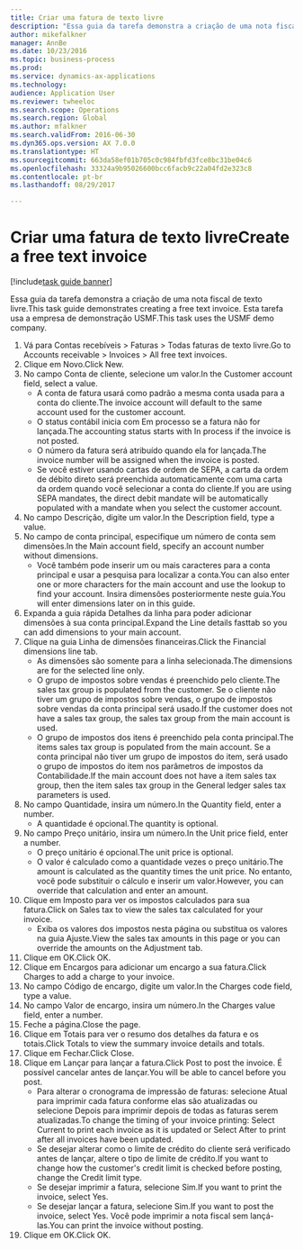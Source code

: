 ```yaml
--- 
title: Criar uma fatura de texto livre
description: "Essa guia da tarefa demonstra a criação de uma nota fiscal de texto livre."
author: mikefalkner
manager: AnnBe
ms.date: 10/23/2016
ms.topic: business-process
ms.prod: 
ms.service: dynamics-ax-applications
ms.technology: 
audience: Application User
ms.reviewer: twheeloc
ms.search.scope: Operations
ms.search.region: Global
ms.author: mfalkner
ms.search.validFrom: 2016-06-30
ms.dyn365.ops.version: AX 7.0.0
ms.translationtype: HT
ms.sourcegitcommit: 663da58ef01b705c0c984fbfd3fce8bc31be04c6
ms.openlocfilehash: 33324a9b95026600bcc6facb9c22a04fd2e323c8
ms.contentlocale: pt-br
ms.lasthandoff: 08/29/2017

---
```

# <a name="create-a-free-text-invoice"></a><span data-ttu-id="44354-103">Criar uma fatura de texto livre</span><span class="sxs-lookup"><span data-stu-id="44354-103">Create a free text invoice</span></span>

[!include[task guide banner](../../includes/task-guide-banner.md)]

<span data-ttu-id="44354-104">Essa guia da tarefa demonstra a criação de uma nota fiscal de texto livre.</span><span class="sxs-lookup"><span data-stu-id="44354-104">This task guide demonstrates creating a free text invoice.</span></span> <span data-ttu-id="44354-105">Esta tarefa usa a empresa de demonstração USMF.</span><span class="sxs-lookup"><span data-stu-id="44354-105">This task uses the USMF demo company.</span></span>

1. <span data-ttu-id="44354-106">Vá para Contas recebíveis > Faturas > Todas faturas de texto livre.</span><span class="sxs-lookup"><span data-stu-id="44354-106">Go to Accounts receivable > Invoices > All free text invoices.</span></span>
2. <span data-ttu-id="44354-107">Clique em Novo.</span><span class="sxs-lookup"><span data-stu-id="44354-107">Click New.</span></span>
3. <span data-ttu-id="44354-108">No campo Conta de cliente, selecione um valor.</span><span class="sxs-lookup"><span data-stu-id="44354-108">In the Customer account field, select a value.</span></span>
    * <span data-ttu-id="44354-109">A conta de fatura usará como padrão a mesma conta usada para a conta do cliente.</span><span class="sxs-lookup"><span data-stu-id="44354-109">The invoice account will default to the same account used for the customer account.</span></span>   
    * <span data-ttu-id="44354-110">O status contábil inicia com Em processo se a fatura não for lançada.</span><span class="sxs-lookup"><span data-stu-id="44354-110">The accounting status starts with In process if the invoice is not posted.</span></span>   
    * <span data-ttu-id="44354-111">O número da fatura será atribuído quando ela for lançada.</span><span class="sxs-lookup"><span data-stu-id="44354-111">The invoice number will be assigned when the invoice is posted.</span></span>  
    * <span data-ttu-id="44354-112">Se você estiver usando cartas de ordem de SEPA, a carta da ordem de débito direto será preenchida automaticamente com uma carta da ordem quando você selecionar a conta do cliente.</span><span class="sxs-lookup"><span data-stu-id="44354-112">If you are using SEPA mandates, the direct debit mandate will be automatically populated with a mandate when you select the customer account.</span></span>  
4. <span data-ttu-id="44354-113">No campo Descrição, digite um valor.</span><span class="sxs-lookup"><span data-stu-id="44354-113">In the Description field, type a value.</span></span>
5. <span data-ttu-id="44354-114">No campo de conta principal, especifique um número de conta sem dimensões.</span><span class="sxs-lookup"><span data-stu-id="44354-114">In the Main account field, specify an account number without dimensions.</span></span>
    * <span data-ttu-id="44354-115">Você também pode inserir um ou mais caracteres para a conta principal e usar a pesquisa para localizar a conta.</span><span class="sxs-lookup"><span data-stu-id="44354-115">You can also enter one or more characters for the main account and use the lookup to find your account.</span></span> <span data-ttu-id="44354-116">Insira dimensões posteriormente neste guia.</span><span class="sxs-lookup"><span data-stu-id="44354-116">You will enter dimensions later on in this guide.</span></span>  
6. <span data-ttu-id="44354-117">Expanda a guia rápida Detalhes da linha para poder adicionar dimensões à sua conta principal.</span><span class="sxs-lookup"><span data-stu-id="44354-117">Expand the Line details fasttab so you can add dimensions to your main account.</span></span>
7. <span data-ttu-id="44354-118">Clique na guia Linha de dimensões financeiras.</span><span class="sxs-lookup"><span data-stu-id="44354-118">Click the Financial dimensions line tab.</span></span>
    * <span data-ttu-id="44354-119">As dimensões são somente para a linha selecionada.</span><span class="sxs-lookup"><span data-stu-id="44354-119">The dimensions are for the selected line only.</span></span>    
    * <span data-ttu-id="44354-120">O grupo de impostos sobre vendas é preenchido pelo cliente.</span><span class="sxs-lookup"><span data-stu-id="44354-120">The sales tax group is populated from the customer.</span></span> <span data-ttu-id="44354-121">Se o cliente não tiver um grupo de impostos sobre vendas, o grupo de impostos sobre vendas da conta principal será usado.</span><span class="sxs-lookup"><span data-stu-id="44354-121">If the customer does not have a sales tax group, the sales tax group from the main account is used.</span></span>  
    * <span data-ttu-id="44354-122">O grupo de impostos dos itens é preenchido pela conta principal.</span><span class="sxs-lookup"><span data-stu-id="44354-122">The items sales tax group is populated from the main account.</span></span> <span data-ttu-id="44354-123">Se a conta principal não tiver um grupo de impostos do item, será usado o grupo de impostos do item nos parâmetros de impostos da Contabilidade.</span><span class="sxs-lookup"><span data-stu-id="44354-123">If the main account does not have a item sales tax group, then the item sales tax group in the General ledger sales tax parameters is used.</span></span>    
8. <span data-ttu-id="44354-124">No campo Quantidade, insira um número.</span><span class="sxs-lookup"><span data-stu-id="44354-124">In the Quantity field, enter a number.</span></span>
    * <span data-ttu-id="44354-125">A quantidade é opcional.</span><span class="sxs-lookup"><span data-stu-id="44354-125">The quantity is optional.</span></span>  
9. <span data-ttu-id="44354-126">No campo Preço unitário, insira um número.</span><span class="sxs-lookup"><span data-stu-id="44354-126">In the Unit price field, enter a number.</span></span>
    * <span data-ttu-id="44354-127">O preço unitário é opcional.</span><span class="sxs-lookup"><span data-stu-id="44354-127">The unit price is optional.</span></span>  
    * <span data-ttu-id="44354-128">O valor é calculado como a quantidade vezes o preço unitário.</span><span class="sxs-lookup"><span data-stu-id="44354-128">The amount is calculated as the quantity times the unit price.</span></span> <span data-ttu-id="44354-129">No entanto, você pode substituir o cálculo e inserir um valor.</span><span class="sxs-lookup"><span data-stu-id="44354-129">However, you can override that calculation and enter an amount.</span></span>  
10. <span data-ttu-id="44354-130">Clique em Imposto para ver os impostos calculados para sua fatura.</span><span class="sxs-lookup"><span data-stu-id="44354-130">Click on Sales tax to view the sales tax calculated for your invoice.</span></span>
    * <span data-ttu-id="44354-131">Exiba os valores dos impostos nesta página ou substitua os valores na guia Ajuste.</span><span class="sxs-lookup"><span data-stu-id="44354-131">View the sales tax amounts in this page or you can override the amounts on the Adjustment tab.</span></span>  
11. <span data-ttu-id="44354-132">Clique em OK.</span><span class="sxs-lookup"><span data-stu-id="44354-132">Click OK.</span></span>
12. <span data-ttu-id="44354-133">Clique em Encargos para adicionar um encargo a sua fatura.</span><span class="sxs-lookup"><span data-stu-id="44354-133">Click Charges to add a charge to your invoice.</span></span> 
13. <span data-ttu-id="44354-134">No campo Código de encargo, digite um valor.</span><span class="sxs-lookup"><span data-stu-id="44354-134">In the Charges code field, type a value.</span></span>
14. <span data-ttu-id="44354-135">No campo Valor de encargo, insira um número.</span><span class="sxs-lookup"><span data-stu-id="44354-135">In the Charges value field, enter a number.</span></span>
15. <span data-ttu-id="44354-136">Feche a página.</span><span class="sxs-lookup"><span data-stu-id="44354-136">Close the page.</span></span>
16. <span data-ttu-id="44354-137">Clique em Totais para ver o resumo dos detalhes da fatura e os totais.</span><span class="sxs-lookup"><span data-stu-id="44354-137">Click Totals to view the summary invoice details and totals.</span></span>
17. <span data-ttu-id="44354-138">Clique em Fechar.</span><span class="sxs-lookup"><span data-stu-id="44354-138">Click Close.</span></span>
18. <span data-ttu-id="44354-139">Clique em Lançar para lançar a fatura.</span><span class="sxs-lookup"><span data-stu-id="44354-139">Click Post to post the invoice.</span></span> <span data-ttu-id="44354-140">É possível cancelar antes de lançar.</span><span class="sxs-lookup"><span data-stu-id="44354-140">You will be able to cancel before you post.</span></span>
    * <span data-ttu-id="44354-141">Para alterar o cronograma de impressão de faturas: selecione Atual para imprimir cada fatura conforme elas são atualizadas ou selecione Depois para imprimir depois de todas as faturas serem atualizadas.</span><span class="sxs-lookup"><span data-stu-id="44354-141">To change the timing of your invoice printing:  Select Current to print each invoice as it is updated   or  Select After to print after all invoices have been updated.</span></span>  
    * <span data-ttu-id="44354-142">Se desejar alterar como o limite de crédito do cliente será verificado antes de lançar, altere o tipo de limite de crédito.</span><span class="sxs-lookup"><span data-stu-id="44354-142">If you want to change how the customer's credit limit is checked before posting, change the Credit limit type.</span></span>  
    * <span data-ttu-id="44354-143">Se desejar imprimir a fatura, selecione Sim.</span><span class="sxs-lookup"><span data-stu-id="44354-143">If you want to print the invoice, select Yes.</span></span>  
    * <span data-ttu-id="44354-144">Se desejar lançar a fatura, selecione Sim.</span><span class="sxs-lookup"><span data-stu-id="44354-144">If you want to post the invoice, select Yes.</span></span> <span data-ttu-id="44354-145">Você pode imprimir a nota fiscal sem lançá-las.</span><span class="sxs-lookup"><span data-stu-id="44354-145">You can print the invoice without posting.</span></span>  
19. <span data-ttu-id="44354-146">Clique em OK.</span><span class="sxs-lookup"><span data-stu-id="44354-146">Click OK.</span></span>


